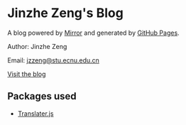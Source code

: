 # Jinzhe Zeng's Blog

A blog powered by [Mirror](https://github.com/LoeiFy/Mirror) and generated by [GitHub Pages](https://pages.github.com/).

Author: Jinzhe Zeng

Email: jzzeng@stu.ecnu.edu.cn

[Visit the blog](https://njzjz.win)

## Packages used
* [Translater.js](https://github.com/jaywcjlove/translater.js)
